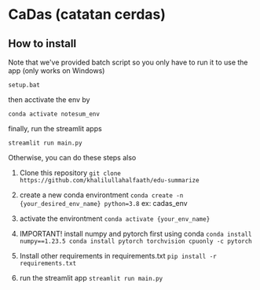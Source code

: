 # CaDas (catatan cerdas)

## How to install

Note that we've provided batch script so you only have to run it to use the app (only works on Windows)

`
setup.bat
`

then acctivate the env by

`
conda activate notesum_env
`

finally, run the streamlit apps

`
streamlit run main.py
`

Otherwise, you can do these steps also
1. Clone this repository
`git clone https://github.com/khalilullahalfaath/edu-summarize`

2. create a new conda environtment
`
conda create -n {your_desired_env_name} python=3.8
`
ex: cadas_env

3. activate the environtment
`
conda activate {your_env_name}
`

4. IMPORTANT! install numpy and pytorch first using conda
`
conda install numpy==1.23.5
conda install pytorch torchvision cpuonly -c pytorch
`

5. Install other requirements in requirements.txt
`
pip install -r requirements.txt
`

6. run the streamlit app
`
streamlit run main.py
`
